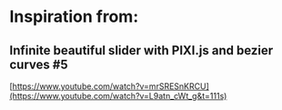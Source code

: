 # Inspiration from:

## Infinite beautiful slider with PIXI.js and bezier curves #5

[https://www.youtube.com/watch?v=mrSRESnKRCU](https://www.youtube.com/watch?v=L9atn_cWt_g&t=111s)
